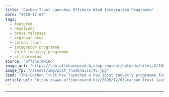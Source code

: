 ```yaml
---
title: "Carbon Trust Launches Offshore Wind Integration Programme"
date: "2020-12-03"
tags: 
  - featured
  - headlines
  - press releases
  - regional news
  - carbon trust
  - integrator programme
  - joint industry programme
  - offshorewind
source: "offshorewind"
image_url: "https://cdn.offshorewind.biz/wp-content/uploads/sites/2/2020/12/03110002/Carbon-Trust-Launches-Offshore-Wind-Integration-Programme.jpg"
image_fp: "/assets/img/post_thumbnails/45.jpg"
lead: "The Carbon Trust has launched a new joint industry programme focused on optimizing the"
article_url: "https://www.offshorewind.biz/2020/12/03/carbon-trust-launches-offshore-wind-integration-programme/"
---
```


---
